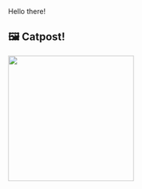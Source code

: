 Hello there!



## 🖼️ Catpost!

<sub>
    <img src="https://cdn2.thecatapi.com/images/WQDGPPRm5.jpg" height="256">
</sub>

